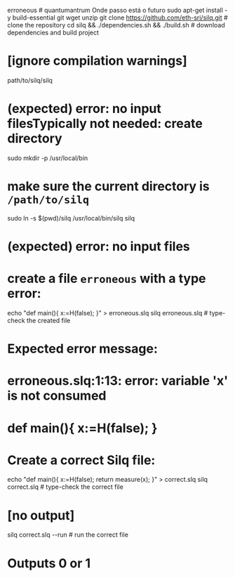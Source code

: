  erroneous # quantumantrum
Onde passo está o futuro 
sudo apt-get install -y build-essential git wget unzip
git clone https://github.com/eth-sri/silq.git # clone the repository
cd silq && ./dependencies.sh && ./build.sh # download dependencies and build project
# [ignore compilation warnings]
path/to/silq/silq
# (expected) error: no input filesTypically not needed: create directory
sudo mkdir -p /usr/local/bin
# make sure the current directory is `/path/to/silq`
sudo ln -s $(pwd)/silq /usr/local/bin/silq
silq
# (expected) error: no input files
# create a file `erroneous` with a type error:
echo "def main(){ x:=H(false); }" > erroneous.slq
silq erroneous.slq # type-check the created file
# Expected error message:
# erroneous.slq:1:13: error: variable 'x' is not consumed
# def main(){ x:=H(false); }
# Create a correct Silq file:
echo "def main(){ x:=H(false); return measure(x); }" > correct.slq
silq correct.slq # type-check the correct file
# [no output]
silq correct.slq --run # run the correct file
# Outputs 0 or 1


